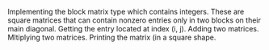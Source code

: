 Implementing the block matrix type which contains integers. These are square matrices that 
can contain nonzero entries only in two blocks on their main 
diagonal.
Getting the entry located at index (i, j).
Adding two matrices.
Mltiplying two matrices.
Printing the matrix (in a square shape.
